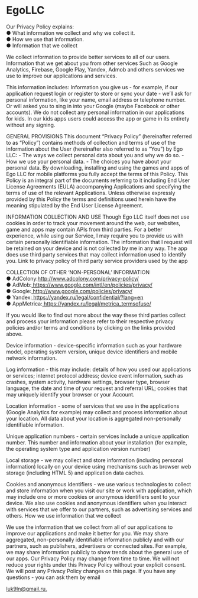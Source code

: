 # EgoLLC

Our Privacy Policy explains:<br>
● What information we collect and why we collect it.<br>
● How we use that information.<br>
● Information that we collect<br>

We collect information to provide better services to all of our users. Information that we get
about you from other services Such as Google Analytics, Firebase, Google Play, Yandex,
Admob and others services we use to improve our applications and services.

This information includes:
Information you give us - for example, if our application request login or register to store or
sync your date - we’ll ask for personal information, like your name, email address or
telephone number. Or will asked you to sing in into your Google (maybe Facebook or other
accounts). We do not collect any personal information in our applications for kids. In our kids
apps users could access the app or game in its entirety without any signing.

GENERAL PROVISIONS
This document “Privacy Policy” (hereinafter referred to as “Policy”) contains methods of
collection and terms of use of the information about the User (hereinafter also referred to as
“You”) by Ego LLC: - The ways we collect personal data about you and why we do so. - How
we use your personal data. - The choices you have about your personal data. By
downloading, installing and using the games and apps of Ego LLC for mobile platforms you
fully accept the terms of this Policy. This Policy is an integral part of the documents referring
to it including End User License Agreements (EULA) accompanying Applications and
specifying the terms of use of the relevant Applications. Unless otherwise expressly provided
by this Policy the terms and definitions used herein have the meaning stipulated by the End
User License Agreement.

INFORMATION COLLECTION AND USE
Though Ego LLC itself does not use cookies in order to track your movement around the
web, our websites, game and apps may contain APIs from third parties. For a better
experience, while using our Service, I may require you to provide us with certain personally
identifiable information. The information that I request will be retained on your device and is
not collected by me in any way. The app does use third party services that may collect
information used to identify you. Link to privacy policy of third party service providers used
by the app

COLLECTION OF OTHER ‘NON-PERSONAL’ INFORMATION<br>
● AdColony:<a href="http://www.adcolony.com/privacy-policy/">http://www.adcolony.com/privacy-policy/</a> <br>
● AdMob:<a href="https://www.google.com/intl/en/policies/privacy/"> https://www.google.com/intl/en/policies/privacy/</a> <br>
● Google:<a href="http://www.google.com/policies/privacy/"> http://www.google.com/policies/privacy/</a><br>
● Yandex:<a href="https://yandex.ru/legal/confidential/?lang=en"> https://yandex.ru/legal/confidential/?lang=en </a><br>
● AppMetrica:<a href="https://yandex.ru/legal/metrica_termsofuse/"> https://yandex.ru/legal/metrica_termsofuse/</a><br>

If you would like to find out more about the way these third parties collect and process your
information please refer to their respective privacy policies and/or terms and conditions by
clicking on the links provided above.

Device information - device-specific information such as your hardware model, operating
system version, unique device identifiers and mobile network information.


Log information - this may include: details of how you used our applications or services;
internet protocol address; device event information, such as crashes, system activity,
hardware settings, browser type, browser language, the date and time of your request and
referral URL; cookies that may uniquely identify your browser or your Account.


Location information - some of services that we use in the applications (Google Analytics
for example) may collect and process information about your location. All data about your
location is aggregated non-personally identifiable information.


Unique application numbers - certain services include a unique application number. This
number and information about your installation (for example, the operating system type and
application version number)


Local storage - we may collect and store information (including personal information) locally
on your device using mechanisms such as browser web storage (including HTML 5) and
application data caches.


Cookies and anonymous identifiers - we use various technologies to collect and store
information when you visit our site or work with application, which may include one or more
cookies or anonymous identifiers sent to your device. We also use cookies and anonymous
identifiers when you interact with services that we offer to our partners, such as advertising
services and others. How we use information that we collect


We use the information that we collect from all of our applications to improve our
applications and make it better for you. We may share aggregated, non-personally
identifiable information publicly and with our partners, such as publishers, advertisers or
connected sites. For example, we may share information publicly to show trends about the
general use of our apps. Our Privacy Policy may change from time to time. We will not
reduce your rights under this Privacy Policy without your explicit consent. We will post any
Privacy Policy changes on this page. If you have any questions - you can ask them by email
  <p><a href="mailto:luk9ln@gmail.ru">
 luk9ln@gmail.ru.</a></p>

